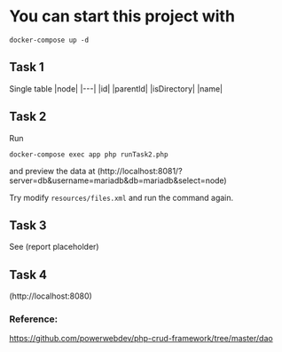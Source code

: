 # You can start this project with

`docker-compose up -d`

## Task 1
Single table
|node|
|---|
|id|
|parentId|
|isDirectory|
|name|

## Task 2
Run

`docker-compose exec app php runTask2.php`

and preview the data at (http://localhost:8081/?server=db&username=mariadb&db=mariadb&select=node)

Try modify `resources/files.xml` and run the command again.

## Task 3

See (report placeholder)

## Task 4

(http://localhost:8080)


### Reference:

https://github.com/powerwebdev/php-crud-framework/tree/master/dao
